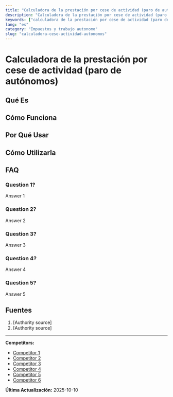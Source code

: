 ```yaml
---
title: "Calculadora de la prestación por cese de actividad (paro de autónomos)"
description: "Calculadora de la prestación por cese de actividad (paro de autónomos)"
keywords: ["calculadora de la prestación por cese de actividad (paro de autónomos)"]
lang: "es"
category: "Impuestos y trabajo autonomo"
slug: "calculadora-cese-actividad-autonomos"
---
```


# Calculadora de la prestación por cese de actividad (paro de autónomos)

<!-- TODO: Add introduction -->

## Qué Es

<!-- TODO: Explain what this calculator does -->

## Cómo Funciona

<!-- TODO: Explain methodology -->

## Por Qué Usar

<!-- TODO: List benefits -->

## Cómo Utilizarla

<!-- TODO: Step-by-step guide -->

## FAQ

### Question 1?
Answer 1

### Question 2?
Answer 2

### Question 3?
Answer 3

### Question 4?
Answer 4

### Question 5?
Answer 5

## Fuentes

1. [Authority source]
2. [Authority source]

---

**Competitors:**
- [Competitor 1](https://taxfix.com/es-es/calculadoras/calculadora-del-paro-de-autonomos/)
- [Competitor 2](https://www.plangeneralcontable.com/?tit=calculo-paro-autonomos-prestacion-cese-actividad&name=Simuladores&fid=cl0bcaf)
- [Competitor 3](https://mutuafacil.es/guias-y-recursos/calculadora-de-cese-de-actividad/)
- [Competitor 4](https://getquipu.com/blog/como-calcular-el-paro-de-los-autonomos/)
- [Competitor 5](https://www.asepeyo.es/autonomo/calcula-tu-cuota-de-autonomos/)
- [Competitor 6](https://www.infoautonomos.com/seguridad-social/paro-de-autonomos/)

**Última Actualización:** 2025-10-10
